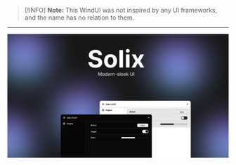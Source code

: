 > [!INFO]
> **Note:** This WindUI was not inspired by any UI frameworks, and the name has no relation to them.

---

![Solix UI](https://raw.githubusercontent.com/0bl1v/Solix/refs/heads/main/images/thumbnail.png)
